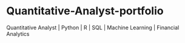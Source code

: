 # Quantitative-Analyst-portfolio
Quantitative Analyst | Python | R | SQL | Machine Learning | Financial Analytics
